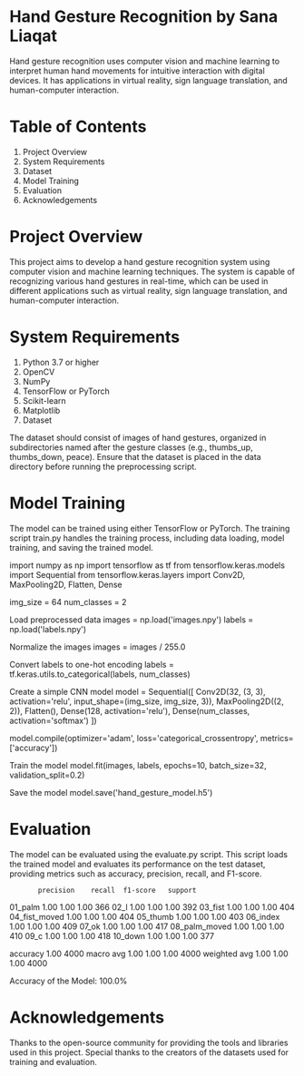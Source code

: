 # Hand Gesture Recognition by Sana Liaqat
Hand gesture recognition uses computer vision and machine learning to interpret human hand movements for intuitive interaction with digital devices. It has applications in virtual reality, sign language translation, and human-computer interaction.

# Table of Contents
1. Project Overview
2. System Requirements
3. Dataset
4. Model Training
5. Evaluation
6. Acknowledgements

# Project Overview
This project aims to develop a hand gesture recognition system using computer vision and machine learning techniques. The system is capable of recognizing various hand gestures in real-time, which can be used in different applications such as virtual reality, sign language translation, and human-computer interaction.

# System Requirements
1. Python 3.7 or higher
2. OpenCV
3. NumPy
4. TensorFlow or PyTorch
5. Scikit-learn
6. Matplotlib
7. Dataset
   
The dataset should consist of images of hand gestures, organized in subdirectories named after the gesture classes (e.g., thumbs_up, thumbs_down, peace). Ensure that the dataset is placed in the data directory before running the preprocessing script.

# Model Training
The model can be trained using either TensorFlow or PyTorch. The training script train.py handles the training process, including data loading, model training, and saving the trained model.

import numpy as np import tensorflow as tf from tensorflow.keras.models import Sequential from tensorflow.keras.layers import Conv2D, MaxPooling2D, Flatten, Dense

img_size = 64 num_classes = 2

Load preprocessed data
images = np.load('images.npy') labels = np.load('labels.npy')

Normalize the images
images = images / 255.0

Convert labels to one-hot encoding
labels = tf.keras.utils.to_categorical(labels, num_classes)

Create a simple CNN model
model = Sequential([ Conv2D(32, (3, 3), activation='relu', input_shape=(img_size, img_size, 3)), MaxPooling2D((2, 2)), Flatten(), Dense(128, activation='relu'), Dense(num_classes, activation='softmax') ])

model.compile(optimizer='adam', loss='categorical_crossentropy', metrics=['accuracy'])

Train the model
model.fit(images, labels, epochs=10, batch_size=32, validation_split=0.2)

Save the model
model.save('hand_gesture_model.h5')

# Evaluation

The model can be evaluated using the evaluate.py script. This script loads the trained model and evaluates its performance on the test dataset, providing metrics such as accuracy, precision, recall, and F1-score.

           precision    recall  f1-score   support

  01_palm       1.00      1.00      1.00       366
  02_l          1.00      1.00      1.00       392
  03_fist       1.00      1.00      1.00       404
  04_fist_moved 1.00      1.00      1.00       404 
  05_thumb      1.00      1.00      1.00       403 
  06_index      1.00      1.00      1.00       409 
  07_ok         1.00      1.00      1.00       417 
  08_palm_moved 1.00      1.00      1.00       410 
  09_c          1.00      1.00      1.00       418 
  10_down       1.00      1.00      1.00       377

accuracy                            1.00      4000
macro avg       1.00      1.00      1.00      4000
weighted avg 1.00 1.00 1.00 4000

Accuracy of the Model: 100.0%

# Acknowledgements
Thanks to the open-source community for providing the tools and libraries used in this project. Special thanks to the creators of the datasets used for training and evaluation.
